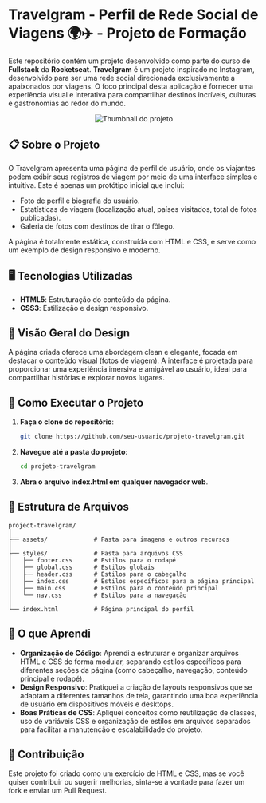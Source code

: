 # Travelgram - Perfil de Rede Social de Viagens 🌍✈️ - Projeto de Formação

Este repositório contém um projeto desenvolvido como parte do curso de **Fullstack** da **Rocketseat**. 
**Travelgram** é um projeto inspirado no Instagram, desenvolvido para ser uma rede social direcionada exclusivamente a apaixonados por viagens. O foco principal desta aplicação é fornecer uma experiência visual e interativa para compartilhar destinos incríveis, culturas e gastronomias ao redor do mundo.

<p align="center">
  <img src="assets/Thumbnail.jpg" alt="Thumbnail do projeto">
</p>

## 📋 Sobre o Projeto

O Travelgram apresenta uma página de perfil de usuário, onde os viajantes podem exibir seus registros de viagem por meio de uma interface simples e intuitiva. Este é apenas um protótipo inicial que inclui:

- Foto de perfil e biografia do usuário.
- Estatísticas de viagem (localização atual, países visitados, total de fotos publicadas).
- Galeria de fotos com destinos de tirar o fôlego.

A página é totalmente estática, construída com HTML e CSS, e serve como um exemplo de design responsivo e moderno.

## 🖥️ Tecnologias Utilizadas

- **HTML5**: Estruturação do conteúdo da página.
- **CSS3**: Estilização e design responsivo.

## 📸 Visão Geral do Design

A página criada oferece uma abordagem clean e elegante, focada em destacar o conteúdo visual (fotos de viagem). A interface é projetada para proporcionar uma experiência imersiva e amigável ao usuário, ideal para compartilhar histórias e explorar novos lugares.

## 🚀 Como Executar o Projeto

1. **Faça o clone do repositório**:

    ```bash
    git clone https://github.com/seu-usuario/projeto-travelgram.git

2. **Navegue até a pasta do projeto**:
    ```bash
    cd projeto-travelgram

2. **Abra o arquivo index.html em qualquer navegador web**.


## 📂 Estrutura de Arquivos
```plaintext
project-travelgram/
│
├── assets/             # Pasta para imagens e outros recursos
│
├── styles/             # Pasta para arquivos CSS
│   ├── footer.css      # Estilos para o rodapé
│   ├── global.css      # Estilos globais
│   ├── header.css      # Estilos para o cabeçalho
│   ├── index.css       # Estilos específicos para a página principal
│   ├── main.css        # Estilos para o conteúdo principal
│   └── nav.css         # Estilos para a navegação
│
└── index.html          # Página principal do perfil
```

## 🌟 O que Aprendi

- **Organização de Código**: Aprendi a estruturar e organizar arquivos HTML e CSS de forma modular, separando estilos específicos para diferentes seções da página (como cabeçalho, navegação, conteúdo principal e rodapé).
- **Design Responsivo**: Pratiquei a criação de layouts responsivos que se adaptam a diferentes tamanhos de tela, garantindo uma boa experiência de usuário em dispositivos móveis e desktops.
- **Boas Práticas de CSS**: Apliquei conceitos como reutilização de classes, uso de variáveis CSS e organização de estilos em arquivos separados para facilitar a manutenção e escalabilidade do projeto.

## 🤝 Contribuição

Este projeto foi criado como um exercício de HTML e CSS, mas se você quiser contribuir ou sugerir melhorias, sinta-se à vontade para fazer um fork e enviar um Pull Request.
